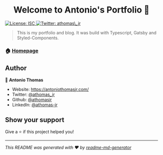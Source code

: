 <h1 align="center">Welcome to Antonio's Portfolio 👋</h1>
<p>
  <a href="#" target="_blank">
    <img alt="License: ISC" src="https://img.shields.io/badge/License-ISC-yellow.svg" />
  </a>
  <a href="https://twitter.com/athomas\_jr" target="_blank">
    <img alt="Twitter: athomas\_jr" src="https://img.shields.io/twitter/follow/athomas_jr.svg?style=social" />
  </a>
</p>

> This is my portfolio and blog. It was build with Typescript, Gatsby and Styled-Components.

### 🏠 [Homepage](https://antoniothomasjr.com/)

## Author

👤 **Antonio Thomas**

- Website: https://antoniothomasjr.com/
- Twitter: [@athomas_jr](https://twitter.com/athomas_jr)
- Github: [@athomasjr](https://github.com/athomasjr)
- LinkedIn: [@athomas-jr](https://linkedin.com/in/athomas-jr)

## Show your support

Give a ⭐️ if this project helped you!

---

_This README was generated with ❤️ by [readme-md-generator](https://github.com/kefranabg/readme-md-generator)_
